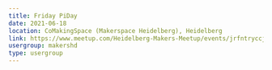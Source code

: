 ```yaml
---
title: Friday PiDay
date: 2021-06-18
location: CoMakingSpace (Makerspace Heidelberg), Heidelberg
link: https://www.meetup.com/Heidelberg-Makers-Meetup/events/jrfntryccjbxb/
usergroup: makershd
type: usergroup
---
```

